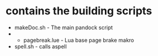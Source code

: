 # contains the building scripts

* makeDoc.sh - The main pandock script
* * pagebreak.lue - Lua base page brake makro
* spell.sh - calls aspell

